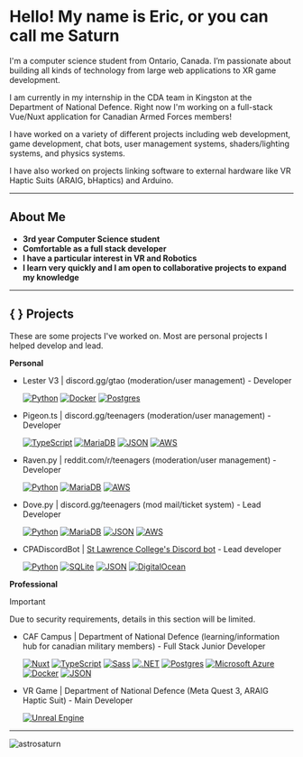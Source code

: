 # Hello! My name is Eric, or you can call me Saturn
I'm a computer science student from Ontario, Canada. I’m passionate about building all kinds of technology from large web applications to XR game development. 

I am currently in my internship in the CDA team in Kingston at the Department of National Defence. Right now I'm working on a full-stack Vue/Nuxt application for Canadian Armed Forces members!

I have worked on a variety of different projects including web development, game development, chat bots, user management systems, shaders/lighting systems, and physics systems. 

I have also worked on projects linking software to external hardware like VR Haptic Suits (ARAIG, bHaptics) and Arduino.

---

## About Me
- **3rd year Computer Science student** 
- **Comfortable as a full stack developer** 
- **I have a particular interest in VR and Robotics**
- **I learn very quickly and I am open to collaborative projects to expand my knowledge**

---

## { } Projects

These are some projects I've worked on. Most are personal projects I helped develop and lead. 

**Personal**

- Lester V3     | discord.gg/gtao  (moderation/user management) - Developer

  [![Python](https://img.shields.io/badge/Python-3776AB?logo=python&logoColor=fff)](#) [![Docker](https://img.shields.io/badge/Docker-2496ED?logo=docker&logoColor=fff)](#) 
  [![Postgres](https://img.shields.io/badge/Postgres-%23316192.svg?logo=postgresql&logoColor=white)](#)

- Pigeon.ts     | discord.gg/teenagers  (moderation/user management) - Developer
  
  [![TypeScript](https://img.shields.io/badge/TypeScript-3178C6?logo=typescript&logoColor=fff)](#) [![MariaDB](https://img.shields.io/badge/MariaDB-003545?logo=mariadb&logoColor=white)](#) 
  [![JSON](https://img.shields.io/badge/JSON-000?logo=json&logoColor=fff)](#) [![AWS](https://custom-icon-badges.demolab.com/badge/AWS-%23FF9900.svg?logo=aws&logoColor=white)](#)

- Raven.py      | reddit.com/r/teenagers  (moderation/user management) - Developer

  [![Python](https://img.shields.io/badge/Python-3776AB?logo=python&logoColor=fff)](#) [![MariaDB](https://img.shields.io/badge/MariaDB-003545?logo=mariadb&logoColor=white)](#) 
  [![AWS](https://custom-icon-badges.demolab.com/badge/AWS-%23FF9900.svg?logo=aws&logoColor=white)](#)

- Dove.py       | discord.gg/teenagers  (mod mail/ticket system) - Lead Developer

  [![Python](https://img.shields.io/badge/Python-3776AB?logo=python&logoColor=fff)](#) [![MariaDB](https://img.shields.io/badge/MariaDB-003545?logo=mariadb&logoColor=white)](#)
  [![JSON](https://img.shields.io/badge/JSON-000?logo=json&logoColor=fff)](#) [![AWS](https://custom-icon-badges.demolab.com/badge/AWS-%23FF9900.svg?logo=aws&logoColor=white)](#)

- CPADiscordBot | [St Lawrence College's Discord bot](https://github.com/astrosaturn/CPADiscordBot) - Lead developer

  [![Python](https://img.shields.io/badge/Python-3776AB?logo=python&logoColor=fff)](#) [![SQLite](https://img.shields.io/badge/SQLite-%2307405e.svg?logo=sqlite&logoColor=white)](#) 
  [![JSON](https://img.shields.io/badge/JSON-000?logo=json&logoColor=fff)](#) [![DigitalOcean](https://img.shields.io/badge/DigitalOcean-%230167ff.svg?logo=digitalOcean&logoColor=white)](#)

**Professional**

> [!IMPORTANT]
> Due to security requirements, details in this section will be limited.

- CAF Campus    | Department of National Defence (learning/information hub for canadian military members) - Full Stack Junior Developer

  [![Nuxt](https://img.shields.io/badge/Nuxt-002E3B?logo=nuxt&logoColor=#00DC82)](#) 	[![TypeScript](https://img.shields.io/badge/TypeScript-3178C6?logo=typescript&logoColor=fff)](#) [![Sass](https://img.shields.io/badge/Sass-C69?logo=sass&logoColor=fff)](#) 
  [![.NET](https://img.shields.io/badge/.NET-512BD4?logo=dotnet&logoColor=fff)](#) [![Postgres](https://img.shields.io/badge/Postgres-%23316192.svg?logo=postgresql&logoColor=white)](#) [![Microsoft Azure](https://custom-icon-badges.demolab.com/badge/Microsoft%20Azure-0089D6?logo=msazure&logoColor=white)](#)
  [![Docker](https://img.shields.io/badge/Docker-2496ED?logo=docker&logoColor=fff)](#) [![JSON](https://img.shields.io/badge/JSON-000?logo=json&logoColor=fff)](#)

- VR Game  | Department of National Defence (Meta Quest 3, ARAIG Haptic Suit) - Main Developer  

  [![Unreal Engine](https://img.shields.io/badge/Unreal%20Engine-%23313131.svg?logo=unrealengine&logoColor=white)](#) 
---

<p align="left"> <img src="https://komarev.com/ghpvc/?username=astrosaturn&label=Profile%20views&color=3cb371" alt="astrosaturn" /> </p>
